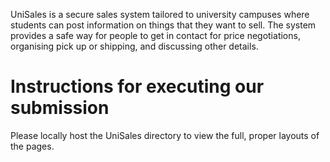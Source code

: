 UniSales is a secure sales system tailored to university campuses where students can post information on things that they want to sell. The system provides a safe way for people to get in contact for price negotiations, organising pick up or shipping, and discussing other details. 

# Instructions for executing our submission
Please locally host the UniSales directory to view the full, proper layouts of the pages. 
